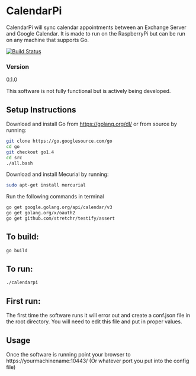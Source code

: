 # CalendarPi
CalendarPi will sync calendar appointments between an Exchange Server and Google Calendar.  It is made to run on the RaspberryPi but can be run on any machine that supports Go.

[![Build Status](https://travis-ci.org/sgoertzen/calendarpi.svg?branch=master)](https://travis-ci.org/sgoertzen/calendarpi)

### Version
0.1.0

This software is not fully functional but is actively being developed.  

## Setup Instructions
Download and install Go from https://golang.org/dl/ or from source by running:
```sh
git clone https://go.googlesource.com/go
cd go
git checkout go1.4
cd src
./all.bash
```

Download and install Mecurial by running:
```sh
sudo apt-get install mercurial
```

Run the following commands in terminal
```sh
go get google.golang.org/api/calendar/v3
go get golang.org/x/oauth2
go get github.com/stretchr/testify/assert
```

## To build:
```sh
go build
```

## To run:
```sh
./calendarpi
```

## First run:
The first time the software runs it will error out and create a conf.json file in the root directory.  You will need to edit this file and put in proper values.

## Usage
Once the software is running point your browser to https://yourmachinename:10443/ (Or whatever port you put into the config file)
